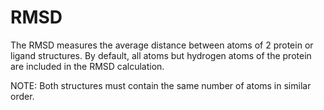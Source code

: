 # RMSD
The RMSD measures the average distance between atoms  of 2 protein or ligand structures. By default, all atoms but hydrogen atoms of the protein are included in the RMSD calculation.

NOTE: Both structures must contain the same number of atoms in similar order.
